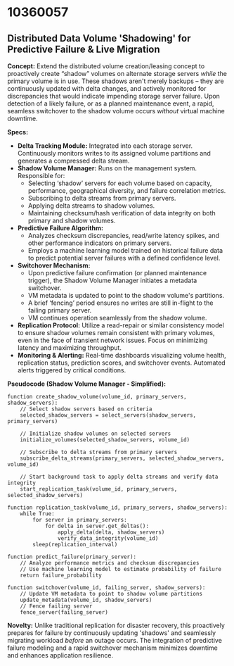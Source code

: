 # 10360057

## Distributed Data Volume 'Shadowing' for Predictive Failure & Live Migration

**Concept:** Extend the distributed volume creation/leasing concept to proactively create “shadow” volumes on alternate storage servers *while* the primary volume is in use. These shadows aren't merely backups – they are continuously updated with delta changes, and actively monitored for discrepancies that would indicate impending storage server failure. Upon detection of a likely failure, or as a planned maintenance event, a rapid, seamless switchover to the shadow volume occurs *without* virtual machine downtime.

**Specs:**

*   **Delta Tracking Module:** Integrated into each storage server. Continuously monitors writes to its assigned volume partitions and generates a compressed delta stream.
*   **Shadow Volume Manager:** Runs on the management system.  Responsible for:
    *   Selecting ‘shadow’ servers for each volume based on capacity, performance, geographical diversity, and failure correlation metrics.
    *   Subscribing to delta streams from primary servers.
    *   Applying delta streams to shadow volumes.
    *   Maintaining checksum/hash verification of data integrity on both primary and shadow volumes.
*   **Predictive Failure Algorithm:**
    *   Analyzes checksum discrepancies, read/write latency spikes, and other performance indicators on primary servers.
    *   Employs a machine learning model trained on historical failure data to predict potential server failures with a defined confidence level.
*   **Switchover Mechanism:**
    *   Upon predictive failure confirmation (or planned maintenance trigger), the Shadow Volume Manager initiates a metadata switchover.
    *   VM metadata is updated to point to the shadow volume's partitions.
    *   A brief ‘fencing’ period ensures no writes are still in-flight to the failing primary server.
    *   VM continues operation seamlessly from the shadow volume.
*   **Replication Protocol:**  Utilize a read-repair or similar consistency model to ensure shadow volumes remain consistent with primary volumes, even in the face of transient network issues. Focus on minimizing latency and maximizing throughput.
* **Monitoring & Alerting:**  Real-time dashboards visualizing volume health, replication status, prediction scores, and switchover events.  Automated alerts triggered by critical conditions.

**Pseudocode (Shadow Volume Manager - Simplified):**

```
function create_shadow_volume(volume_id, primary_servers, shadow_servers):
    // Select shadow servers based on criteria
    selected_shadow_servers = select_servers(shadow_servers, primary_servers)

    // Initialize shadow volumes on selected servers
    initialize_volumes(selected_shadow_servers, volume_id)

    // Subscribe to delta streams from primary servers
    subscribe_delta_streams(primary_servers, selected_shadow_servers, volume_id)

    // Start background task to apply delta streams and verify data integrity
    start_replication_task(volume_id, primary_servers, selected_shadow_servers)

function replication_task(volume_id, primary_servers, shadow_servers):
    while True:
        for server in primary_servers:
            for delta in server.get_deltas():
                apply_delta(delta, shadow_servers)
                verify_data_integrity(volume_id)
        sleep(replication_interval)

function predict_failure(primary_server):
    // Analyze performance metrics and checksum discrepancies
    // Use machine learning model to estimate probability of failure
    return failure_probability

function switchover(volume_id, failing_server, shadow_servers):
    // Update VM metadata to point to shadow volume partitions
    update_metadata(volume_id, shadow_servers)
    // Fence failing server
    fence_server(failing_server)
```

**Novelty:** Unlike traditional replication for disaster recovery, this proactively prepares for failure by continuously updating 'shadows' and seamlessly migrating workload *before* an outage occurs.  The integration of predictive failure modeling and a rapid switchover mechanism minimizes downtime and enhances application resilience.